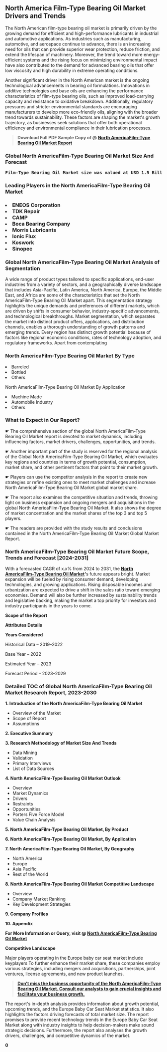 <p> <h2>North America Film-Type Bearing Oil Market Drivers and Trends</h2><p>The North American film-type bearing oil market is primarily driven by the growing demand for efficient and high-performance lubricants in industrial and automotive applications. As industries such as manufacturing, automotive, and aerospace continue to advance, there is an increasing need for oils that can provide superior wear protection, reduce friction, and extend the lifespan of machinery. Moreover, the trend toward more energy-efficient systems and the rising focus on minimizing environmental impact have also contributed to the demand for advanced bearing oils that offer low viscosity and high durability in extreme operating conditions.</p><p>Another significant driver in the North American market is the ongoing technological advancements in bearing oil formulations. Innovations in additive technologies and base oils are enhancing the performance characteristics of film-type bearing oils, such as improved load-carrying capacity and resistance to oxidative breakdown. Additionally, regulatory pressures and stricter environmental standards are encouraging manufacturers to develop more eco-friendly oils, aligning with the broader trend towards sustainability. These factors are shaping the market's growth trajectory, as businesses seek solutions that offer both operational efficiency and environmental compliance in their lubrication processes.</p></p><blockquote id="" class=""><strong>Download Full PDF Sample Copy of @&nbsp;<a href="https://www.verifiedmarketreports.com/download-sample/?rid=573394&utm_source=GitHub-Jan&utm_medium=258" target="_blank">North AmericaFilm-Type Bearing Oil Market Report</a>&nbsp;&nbsp;</strong></blockquote><h3 id="" class=""><strong>Global&nbsp;North AmericaFilm-Type Bearing Oil Market Size And Forecast</strong></h3><pre class="reader-text-block__code-block"><strong>Film-Type Bearing Oil Market size was valued at USD 1.5 Billion in 2022 and is projected to reach USD 2.5 Billion by 2030, growing at a CAGR of 7.0% from 2024 to 2030.</strong></pre><h3 id="" class="">Leading Players in the&nbsp;North AmericaFilm-Type Bearing Oil Market</h3><h3 class=""></Li><Li>ENEOS Corporation</Li><Li> TDK Repair</Li><Li> CAMP</Li><Li> Boca Bearing Company</Li><Li> Morris Lubricants</Li><Li> Ionic Flux</Li><Li> Koswork</Li><Li> Sinopec</h3><h3 id="" class="">Global&nbsp;North AmericaFilm-Type Bearing Oil Market Analysis of Segmentation</h3><p id="" class="">A wide range of product types tailored to specific applications, end-user industries from a variety of sectors, and a geographically diverse landscape that includes Asia-Pacific, Latin America, North America, Europe, the Middle East, and Africa are some of the characteristics that set the North AmericaFilm-Type Bearing Oil Market apart. This segmentation strategy highlights the unique demands and preferences of different markets, which are driven by shifts in consumer behavior, industry-specific advancements, and technological breakthroughs. Market segmentation, which separates the market into distinct product offers, applications, and distribution channels, enables a thorough understanding of growth patterns and emerging trends. Every region has distinct growth potential because of factors like regional economic conditions, rates of technology adoption, and regulatory frameworks. Apart from contemplating</p><h3 id="" class="">North AmericaFilm-Type Bearing Oil Market&nbsp;By Type</h3><p></Li><Li>Barreled</Li><Li> Bottled</Li><Li> Others</p><div class="" data-test-id=""><p>North AmericaFilm-Type Bearing Oil Market&nbsp;By Application</p></div><p class=""></Li><Li>Machine Made</Li><Li> Automobile Industry</Li><Li> Others</p><div class="" data-test-id=""><h3><span class="">What to Expect in Our Report?</span></h3></div><div class="" data-test-id=""><p><span class="">☛ The comprehensive section of the global North AmericaFilm-Type Bearing Oil Market report is devoted to market dynamics, including influencing factors, market drivers, challenges, opportunities, and trends.</span></p></div><div class="" data-test-id=""><p><span class="">☛ Another important part of the study is reserved for the regional analysis of the Global North AmericaFilm-Type Bearing Oil Market, which evaluates key regions and countries in terms of growth potential, consumption, market share, and other pertinent factors that point to their market growth.</span></p></div><div class="" data-test-id=""><p><span class="">☛ Players can use the competitor analysis in the report to create new strategies or refine existing ones to meet market challenges and increase North AmericaFilm-Type Bearing Oil Market global market share.</span></p></div><div class="" data-test-id=""><p><span class="">☛ The report also examines the competitive situation and trends, throwing light on business expansion and ongoing mergers and acquisitions in the global North AmericaFilm-Type Bearing Oil Market. It also shows the degree of market concentration and the market shares of the top 3 and top 5 players.</span></p></div><div class="" data-test-id=""><p><span class="">☛ The readers are provided with the study results and conclusions contained in the North AmericaFilm-Type Bearing Oil Market Global Market Report.</span></p></div><div class="" data-test-id=""><h3><span class="">North AmericaFilm-Type Bearing Oil Market Future Scope, Trends and Forecast [2024-2031]</span></h3></div><div class="" data-test-id=""><p><span class="">With a forecasted CAGR of x.x% from 2024 to 2031, the <strong><a href="https://www.verifiedmarketreports.com/download-sample/?rid=573394&utm_source=GitHub-Jan&utm_medium=258" target="_blank">North AmericaFilm-Type Bearing Oil Market</a>'</strong>s future appears bright. Market expansion will be fueled by rising consumer demand, developing technologies, and growing applications. Rising disposable incomes and urbanization are expected to drive a shift in the sales ratio toward emerging economies. Demand will also be further increased by sustainability trends and legislative backing, making the market a top priority for investors and industry participants in the years to come.</span></p><p id="ember66" class="ember-view reader-text-block__paragraph"><strong>Scope of the Report</strong></p><p id="ember67" class="ember-view reader-text-block__paragraph"><strong>Attributes Details</strong></p><p id="ember68" class="ember-view reader-text-block__paragraph"><strong>Years Considered</strong></p><p id="ember69" class="ember-view reader-text-block__paragraph">Historical Data &ndash; 2019&ndash;2022</p><p id="ember70" class="ember-view reader-text-block__paragraph">Base Year &ndash; 2022</p><p id="ember71" class="ember-view reader-text-block__paragraph">Estimated Year &ndash; 2023</p><p id="ember72" class="ember-view reader-text-block__paragraph">Forecast Period &ndash; 2023&ndash;2029</p></div><h3 id="" class="">Detailed TOC of Global North AmericaFilm-Type Bearing Oil Market Research Report, 2023-2030</h3><p id="" class=""><strong>1. Introduction of the North AmericaFilm-Type Bearing Oil Market</strong></p><ul><li>Overview of the Market</li><li>Scope of Report</li><li>Assumptions</li></ul><p id="" class=""><strong>2. Executive Summary</strong></p><p id="" class=""><strong>3. Research Methodology of Market Size And Trends</strong></p><ul><li>Data Mining</li><li>Validation</li><li>Primary Interviews</li><li>List of Data Sources</li></ul><p id="" class=""><strong>4. North AmericaFilm-Type Bearing Oil Market Outlook</strong></p><ul><li>Overview</li><li>Market Dynamics</li><li>Drivers</li><li>Restraints</li><li>Opportunities</li><li>Porters Five Force Model</li><li>Value Chain Analysis</li></ul><p id="" class=""><strong>5. North AmericaFilm-Type Bearing Oil Market, By Product</strong></p><p id="" class=""><strong>6. North AmericaFilm-Type Bearing Oil Market, By Application</strong></p><p id="" class=""><strong>7. North AmericaFilm-Type Bearing Oil Market, By Geography</strong></p><ul><li>North America</li><li>Europe</li><li>Asia Pacific</li><li>Rest of the World</li></ul><p id="" class=""><strong>8. North AmericaFilm-Type Bearing Oil Market Competitive Landscape</strong></p><ul><li>Overview</li><li>Company Market Ranking</li><li>Key Development Strategies</li></ul><p id="" class=""><strong>9. Company Profiles</strong></p><p id="" class=""><strong>10. Appendix</strong></p><p><strong>For More Information or Query, visit&nbsp;@ <a href="https://www.verifiedmarketreports.com/product/film-type-bearing-oil-market/" target="_blank">North AmericaFilm-Type Bearing Oil Market</a></strong></p><p id="ember61" class="ember-view reader-text-block__paragraph"><strong>Competitive Landscape</strong></p><p id="ember62" class="ember-view reader-text-block__paragraph">Major players operating in the Europe baby car seat market include keyplayers To further enhance their market share, these companies employ various strategies, including mergers and acquisitions, partnerships, joint ventures, license agreements, and new product launches.</p><blockquote id="ember63" class="ember-view reader-text-block__blockquote"><strong><a href="https://www.verifiedmarketreports.com/download-sample/?rid=573394&utm_source=GitHub-Jan&utm_medium=258" target="_blank">Don&rsquo;t miss the business opportunity of the North AmericaFilm-Type Bearing Oil Market. Consult our analysts to gain crucial insights and facilitate your business growth.</a></strong></blockquote><p id="ember64" class="ember-view reader-text-block__paragraph">The report's in-depth analysis provides information about growth potential, upcoming trends, and the Europe Baby Car Seat Market statistics. It also highlights the factors driving forecasts of total market size. The report promises to provide recent technology trends in the Europe Baby Car Seat Market along with industry insights to help decision-makers make sound strategic decisions. Furthermore, the report also analyses the growth drivers, challenges, and competitive dynamics of the market.</p><p class="ember-view reader-text-block__paragraph"><strong>0</strong></p>
